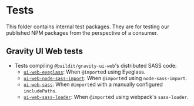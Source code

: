 # Tests

This folder contains internal test packages. They are for testing our published NPM packages from the perspective of a consumer.

## Gravity UI Web tests
* Tests compiling `@buildit/gravity-ui-web`'s distributed SASS code:
  * [`ui-web-eyeglass`](./ui-web-eyeglass): When `@import`ed using Eyeglass.
  * [`ui-web-node-sass-import`](./ui-web-node-sass-import): When `@import`ed using `node-sass-import`.
  * [`ui-web-sass`](./ui-web-sass): When `@import`ed with a manually configured `includePaths`.
  * [`ui-web-sass-loader`](./ui-web-sass-loader): When `@import`ed using webpack's `sass-loader`.
